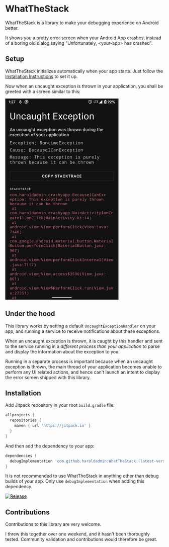 # WhatTheStack

WhatTheStack is a library to make your debugging experience on Android better.

It shows you a pretty error screen when your Android App crashes, instead of a boring old dialog saying "Unfortunately, \<your-app\> has crashed".

## Setup

WhatTheStack initializes automatically when your app starts. Just follow the [Installation Instructions](#installation) to set it up.

Now when an uncaught exception is thrown in your application, you shall be greeted with a screen similar to this:

<img src="media/screenshot.jpeg" width="360px" height="640px"/>

## Under the hood

This library works by setting a default `UncaughtExceptionHandler` on your app, and running a service to receive notifications about these exceptions.

When an uncaught exception is thrown, it is caught by this handler and sent to the service running in a _different process than your application_ to parse and display the information about the exception to you.

Running in a separate process is important because when an uncaught exception is thrown, the main thread of your application becomes unable to perform any UI related actions, and hence can't launch an intent to display the error screen shipped with this library.

## Installation

Add Jitpack repository in your root `build.gradle` file:

```groovy
allprojects {
  repositories {
    maven { url 'https://jitpack.io' }
  }
}
```

And then add the dependency to your app:

```groovy
dependencies {
  debugImplementation 'com.github.haroldadmin:WhatTheStack:(latest-version)'
}
```

It is not recommended to use WhatTheStack in anything other than debug builds of your app. Only use `debugImplementation` when adding this dependency.

[![Release](https://jitpack.io/v/haroldadmin/WhatTheStack.svg)](https://jitpack.io/#haroldadmin/WhatTheStack)

## Contributions

Contributions to this library are very welcome.

I threw this together over one weekend, and it hasn't been thoroughly tested. Community validation and contributions would therefore be great.
